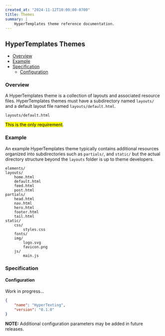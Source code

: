 ```yaml
---
created_at: "2024-11-12T10:00:00-0700"
title: Themes
summary: |
    HyperTemplates theme reference documentation.
---
```


## HyperTemplates Themes

* [Overview](#overview)
* [Example](#example)
* [Specification](#specification)
  * [Configuration](#configuration)

### Overview

A HyperTemplates theme is a collection of layouts and associated resource files.
HyperTemplates themes must have a subdirectory named `layouts/` and a default layout file named `layouts/default.html`.

```shell
layouts/default.html
```

<mark>This is the only requirement</mark>.

### Example

An example HyperTemplates theme typically contains additional resources organized into subdirectories such as `partials/`, and `static/` but the actual directory structure beyond the `layouts` folder is up to theme developers.

```shell
elements/
layouts/
    home.html
    default.html
    feed.html
    post.html
partials/
    head.html
    nav.html
    hero.html
    footer.html
    tail.html
static/
    css/
        styles.css
    fonts/
    img/
        logo.svg
        favicon.png
    js/
        main.js
```

### Specification

#### Configuration

Work in progress...

```json
{
    "name": "HyperTexting",
    "version": "0.1.0"
}
```

<doc-quote ht-element warning>

**NOTE:** Additional configuration parameters may be added in future releases.

</doc-quote>

<!-- Links -->

